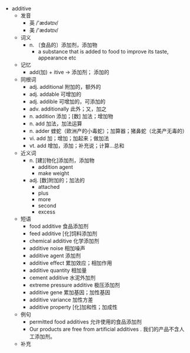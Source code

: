 - additive
  - 发音
    - 英 /'ædətɪv/
    - 美 /'ædətɪv/
  - 词义
    - n. 〔食品的〕添加剂，添加物
      - a substance that is added to food to improve its taste, appearance etc
  - 记忆
    - add(加) + itive → 添加剂； 添加的
  - 同根词
    - adj. additional 附加的，额外的
    - adj. addable 可增加的
    - adj. addible 可增加的，可添加的
    - adv. additionally 此外；又，加之
    - n. addition 添加；[数] 加法；增加物
    - n. add 加法，加法运算
    - n. adder 蝰蛇（欧洲产的小毒蛇）；加算器；猪鼻蛇（北美产无毒的）
    - vi. add 加；增加；加起来；做加法
    - vt. add 增加，添加；补充说；计算…总和
  - 近义词
    - n. [建][物化]添加剂，添加物
      - addition agent
      - make weight
    - adj. [数]附加的；加法的
      - attached
      - plus
      - more
      - second
      - excess
  - 短语
    - food additive 食品添加剂
    - feed additive [化]饲料添加剂
    - chemical additive 化学添加剂
    - additive noise 相加噪声
    - additive agent 添加剂
    - additive effect 累加效应；相加作用
    - additive quantity 相加量
    - cement additive 水泥外加剂
    - extreme pressure additive 极压添加剂
    - additive gene 累加基因；加性基因
    - additive variance 加性方差
    - additive property [化]加和性；加成性
  - 例句
    - permitted food additives 允许使用的食品添加剂
    - Our products are free from artificial additives . 我们的产品不含人工添加剂。
  - 补充